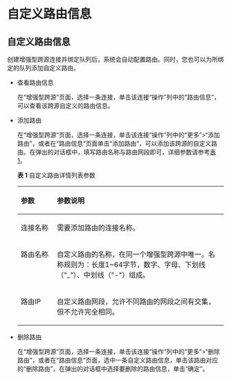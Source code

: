 # 自定义路由信息<a name="dli_01_0014"></a>

## 自定义路由信息<a name="section19599154272217"></a>

创建增强型跨源连接并绑定队列后，系统会自动配置路由。同时，您也可以为所绑定的队列添加自定义路由。

-   查看路由信息

    在“增强型跨源“页面，选择一条连接，单击该连接“操作”列中的“路由信息”，可以查看该跨源自定义的路由信息。


-   添加路由

    在“增强型跨源“页面，选择一条连接，单击该连接“操作”列中的“更多”\>“添加路由”，或者在“路由信息“页面单击“添加路由”，可以添加该跨源的自定义路由。在弹出的对话框中，填写路由名称与路由网段即可，详细参数请参考[表1](#table42440623119)。

    **表 1**  自定义路由详情列表参数

    <a name="table42440623119"></a>
    <table><thead align="left"><tr id="row1624410615313"><th class="cellrowborder" valign="top" width="17.46%" id="mcps1.2.3.1.1"><p id="p172444619318"><a name="p172444619318"></a><a name="p172444619318"></a>参数</p>
    </th>
    <th class="cellrowborder" valign="top" width="82.54%" id="mcps1.2.3.1.2"><p id="p1244106163117"><a name="p1244106163117"></a><a name="p1244106163117"></a>参数说明</p>
    </th>
    </tr>
    </thead>
    <tbody><tr id="row181632074526"><td class="cellrowborder" valign="top" width="17.46%" headers="mcps1.2.3.1.1 "><p id="p171646775219"><a name="p171646775219"></a><a name="p171646775219"></a>连接名称</p>
    </td>
    <td class="cellrowborder" valign="top" width="82.54%" headers="mcps1.2.3.1.2 "><p id="p31641179529"><a name="p31641179529"></a><a name="p31641179529"></a>需要添加路由的连接名称。</p>
    </td>
    </tr>
    <tr id="row624518623112"><td class="cellrowborder" valign="top" width="17.46%" headers="mcps1.2.3.1.1 "><p id="p1024516613118"><a name="p1024516613118"></a><a name="p1024516613118"></a>路由名称</p>
    </td>
    <td class="cellrowborder" valign="top" width="82.54%" headers="mcps1.2.3.1.2 "><p id="p152455618315"><a name="p152455618315"></a><a name="p152455618315"></a>自定义路由的名称，在同一个增强型跨源中唯一。名称规则为：长度1~64字节，数字、字母、下划线（"_"）、中划线（"-"）组成。</p>
    </td>
    </tr>
    <tr id="row122452064312"><td class="cellrowborder" valign="top" width="17.46%" headers="mcps1.2.3.1.1 "><p id="p1124516623114"><a name="p1124516623114"></a><a name="p1124516623114"></a>路由IP</p>
    </td>
    <td class="cellrowborder" valign="top" width="82.54%" headers="mcps1.2.3.1.2 "><p id="p112451867310"><a name="p112451867310"></a><a name="p112451867310"></a>自定义路由网段，允许不同路由的网段之间有交集，但不允许完全相同。</p>
    </td>
    </tr>
    </tbody>
    </table>


-   删除路由

    在“增强型跨源“页面，选择一条连接，单击该连接“操作”列中的“更多”\>“删除路由”，或者在“路由信息“页面，选中一条自定义路由信息，单击该路由对应的“删除路由”，在弹出的对话框中选择要删除的路由信息，单击“确定”。


